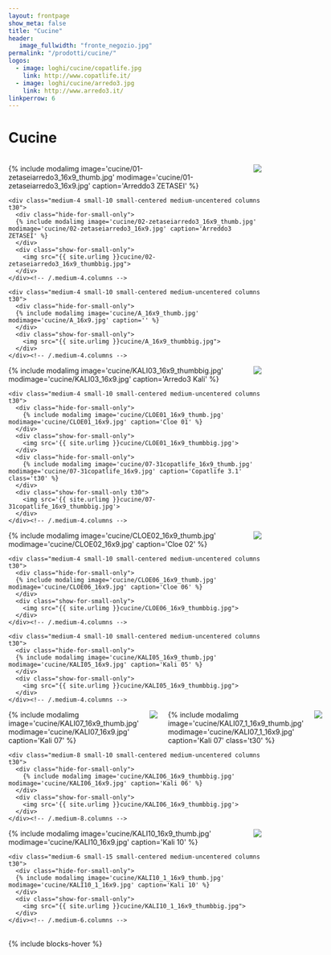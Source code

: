 ```yaml
---
layout: frontpage
show_meta: false
title: "Cucine"
header:
   image_fullwidth: "fronte_negozio.jpg"
permalink: "/prodotti/cucine/"
logos:
  - image: loghi/cucine/copatlife.jpg
    link: http://www.copatlife.it/
  - image: loghi/cucine/arredo3.jpg
    link: http://www.arredo3.it/
linkperrow: 6
---
```

# Cucine

<br>


<div class="row">
    <div class="medium-4 small-10 small-centered medium-uncentered columns t30">
      <div class="hide-for-small-only">
      {% include modalimg image='cucine/01-zetaseiarredo3_16x9_thumb.jpg' modimage='cucine/01-zetaseiarredo3_16x9.jpg' caption='Arreddo3 ZETASEI' %}
      </div>
      <div class="show-for-small-only">
        <img src="{{ site.urlimg }}cucine/01-zetaseiarredo3_16x9_thumbbig.jpg">
      </div>
    </div><!-- /.medium-4.columns -->

    <div class="medium-4 small-10 small-centered medium-uncentered columns t30">
      <div class="hide-for-small-only">
      {% include modalimg image='cucine/02-zetaseiarredo3_16x9_thumb.jpg' modimage='cucine/02-zetaseiarredo3_16x9.jpg' caption='Arreddo3 ZETASEI' %}
      </div>
      <div class="show-for-small-only">
        <img src="{{ site.urlimg }}cucine/02-zetaseiarredo3_16x9_thumbbig.jpg">
      </div>
    </div><!-- /.medium-4.columns -->

    <div class="medium-4 small-10 small-centered medium-uncentered columns t30">
      <div class="hide-for-small-only">
      {% include modalimg image='cucine/A_16x9_thumb.jpg' modimage='cucine/A_16x9.jpg' caption='' %}
      </div>
      <div class="show-for-small-only">
        <img src="{{ site.urlimg }}cucine/A_16x9_thumbbig.jpg">
      </div>
    </div><!-- /.medium-4.columns -->

</div><!-- /.row -->


<div class="row">
    <div class="medium-8 small-10 small-centered medium-uncentered columns t30">
      <div class="hide-for-small-only">
        {% include modalimg image='cucine/KALI03_16x9_thumbbig.jpg' modimage='cucine/KALI03_16x9.jpg' caption='Arredo3 Kali' %}
      </div>
      <div class="show-for-small-only">
        <img src='{{ site.urlimg }}cucine/KALI03_16x9_thumbbig.jpg'>
      </div>
    </div><!-- /.medium-8.columns -->

    <div class="medium-4 small-10 small-centered medium-uncentered columns t30">
      <div class="hide-for-small-only">
        {% include modalimg image='cucine/CLOE01_16x9_thumb.jpg' modimage='cucine/CLOE01_16x9.jpg' caption='Cloe 01' %}
      </div>
      <div class="show-for-small-only">
        <img src='{{ site.urlimg }}cucine/CLOE01_16x9_thumbbig.jpg'>
      </div>
      <div class="hide-for-small-only">
        {% include modalimg image='cucine/07-31copatlife_16x9_thumb.jpg' modimage='cucine/07-31copatlife_16x9.jpg' caption='Copatlife 3.1' class='t30' %}
      </div>
      <div class="show-for-small-only t30">
        <img src='{{ site.urlimg }}cucine/07-31copatlife_16x9_thumbbig.jpg'>
      </div>
    </div><!-- /.medium-4.columns -->

</div><!-- /.row -->


<div class="row">
    <div class="medium-4 small-10 small-centered medium-uncentered columns t30">
      <div class="hide-for-small-only">
      {% include modalimg image='cucine/CLOE02_16x9_thumb.jpg' modimage='cucine/CLOE02_16x9.jpg' caption='Cloe 02' %}
      </div>
      <div class="show-for-small-only">
        <img src="{{ site.urlimg }}cucine/CLOE02_16x9_thumbbig.jpg">
      </div>
    </div><!-- /.medium-4.columns -->

    <div class="medium-4 small-10 small-centered medium-uncentered columns t30">
      <div class="hide-for-small-only">
      {% include modalimg image='cucine/CLOE06_16x9_thumb.jpg' modimage='cucine/CLOE06_16x9.jpg' caption='Cloe 06' %}
      </div>
      <div class="show-for-small-only">
        <img src="{{ site.urlimg }}cucine/CLOE06_16x9_thumbbig.jpg">
      </div>
    </div><!-- /.medium-4.columns -->

    <div class="medium-4 small-10 small-centered medium-uncentered columns t30">
      <div class="hide-for-small-only">
      {% include modalimg image='cucine/KALI05_16x9_thumb.jpg' modimage='cucine/KALI05_16x9.jpg' caption='Kali 05' %}
      </div>
      <div class="show-for-small-only">
        <img src="{{ site.urlimg }}cucine/KALI05_16x9_thumbbig.jpg">
      </div>
    </div><!-- /.medium-4.columns -->

</div><!-- /.row -->


<div class="row">
    <div class="medium-4 small-10 small-centered medium-uncentered columns t30">
      <div class="hide-for-small-only">
        {% include modalimg image='cucine/KALI07_16x9_thumb.jpg' modimage='cucine/KALI07_16x9.jpg' caption='Kali 07' %}
      </div>
      <div class="show-for-small-only">
        <img src='{{ site.urlimg }}cucine/KALI07_16x9_thumbbig.jpg'>
      </div>
      <div class="hide-for-small-only">
        {% include modalimg image='cucine/KALI07_1_16x9_thumb.jpg' modimage='cucine/KALI07_1_16x9.jpg' caption='Kali 07' class='t30' %}
      </div>
      <div class="show-for-small-only t30">
        <img src='{{ site.urlimg }}cucine/KALI07_1_16x9_thumbbig.jpg'>
      </div>
    </div><!-- /.medium-4.columns -->

    <div class="medium-8 small-10 small-centered medium-uncentered columns t30">
      <div class="hide-for-small-only">
        {% include modalimg image='cucine/KALI06_16x9_thumbbig.jpg' modimage='cucine/KALI06_16x9.jpg' caption='Kali 06' %}
      </div>
      <div class="show-for-small-only">
        <img src='{{ site.urlimg }}cucine/KALI06_16x9_thumbbig.jpg'>
      </div>
    </div><!-- /.medium-8.columns -->
</div><!-- /.row -->

<div class="row">
    <div class="medium-6 small-15 small-centered medium-uncentered columns t30">
      <div class="hide-for-small-only">
      {% include modalimg image='cucine/KALI10_16x9_thumb.jpg' modimage='cucine/KALI10_16x9.jpg' caption='Kali 10' %}
      </div>
      <div class="show-for-small-only">
        <img src="{{ site.urlimg }}cucine/KALI10_16x9_thumbbig.jpg">
      </div>
    </div><!-- /.medium-6.columns -->

    <div class="medium-6 small-15 small-centered medium-uncentered columns t30">
      <div class="hide-for-small-only">
      {% include modalimg image='cucine/KALI10_1_16x9_thumb.jpg' modimage='cucine/KALI10_1_16x9.jpg' caption='Kali 10' %}
      </div>
      <div class="show-for-small-only">
        <img src="{{ site.urlimg }}cucine/KALI10_1_16x9_thumbbig.jpg">
      </div>
    </div><!-- /.medium-6.columns -->

</div><!-- /.row -->

<br>
{% include blocks-hover %}
